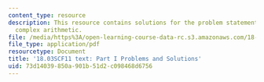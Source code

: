 ```yaml
---
content_type: resource
description: This resource contains solutions for the problem statements related to
  complex arithmetic.
file: /media/https%3A/open-learning-course-data-rc.s3.amazonaws.com/18-03sc-differential-equations-fall-2011/73d14039850a901b51d2c098468d6756_MIT18_03SCF11_ps2_s6s.pdf
file_type: application/pdf
resourcetype: Document
title: '18.03SCF11 text: Part I Problems and Solutions'
uid: 73d14039-850a-901b-51d2-c098468d6756
---
```

